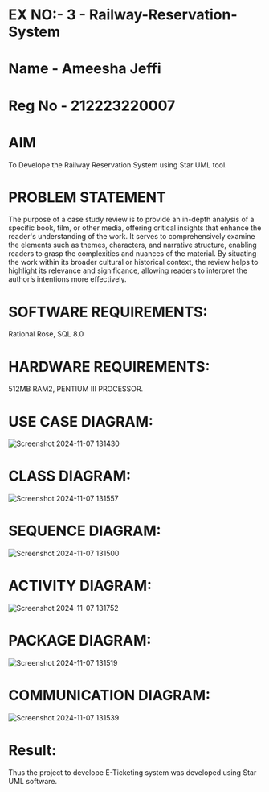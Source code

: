 # EX NO:- 3  -  Railway-Reservation-System
# Name - Ameesha Jeffi
# Reg No - 212223220007
# AIM
 To Develope the Railway Reservation System using Star UML tool.
# PROBLEM STATEMENT
The purpose of a case study review is to provide an in-depth analysis of a specific book, film, or other media, offering critical insights that enhance the reader's understanding of the work. It serves to comprehensively examine the elements such as themes, characters, and narrative structure, enabling readers to grasp the complexities and nuances of the material. By situating the work within its broader cultural or historical context, the review helps to highlight its relevance and significance, allowing readers to interpret the author’s intentions more effectively. 
 
# SOFTWARE REQUIREMENTS:
Rational Rose,
SQL 8.0
# HARDWARE REQUIREMENTS:
512MB RAM2, PENTIUM III PROCESSOR.



# USE CASE DIAGRAM:


![Screenshot 2024-11-07 131430](https://github.com/user-attachments/assets/e37cfbed-c79e-4c43-8e32-a81539a6e891)


# CLASS DIAGRAM:

![Screenshot 2024-11-07 131557](https://github.com/user-attachments/assets/01bd6b15-d931-4130-b5e1-482018833350)


# SEQUENCE DIAGRAM:


![Screenshot 2024-11-07 131500](https://github.com/user-attachments/assets/0245b606-5160-4cd8-98fc-90650500311b)


# ACTIVITY DIAGRAM:

![Screenshot 2024-11-07 131752](https://github.com/user-attachments/assets/b23ac366-d83c-4414-90ca-b32cf2abcd38)


# PACKAGE DIAGRAM: 


![Screenshot 2024-11-07 131519](https://github.com/user-attachments/assets/aefa6034-dfd1-45f7-99a0-da97e809e52a)


# COMMUNICATION DIAGRAM:

![Screenshot 2024-11-07 131539](https://github.com/user-attachments/assets/e2455b3f-e140-4b27-acfe-3e1fecaf4641)



# Result:
 
Thus the project to develope E-Ticketing system was developed using Star UML software.
